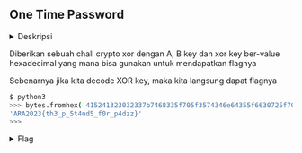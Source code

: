 ## One Time Password

<details>
  <summary>Deskripsi</summary>

  > bwoah, some innovative challenges <br>
  > [Attachments](./one_time_password.txt) <br>
  > Author: circlebytes#5520
  
</details>

Diberikan sebuah chall crypto xor dengan A, B key dan xor key ber-value hexadecimal
yang mana bisa gunakan untuk mendapatkan flagnya

Sebenarnya jika kita decode XOR key, maka kita langsung dapat flagnya

```bash
$ python3
>>> bytes.fromhex('415241323032337b7468335f705f3574346e64355f6630725f7034647a7a7d').decode('ascii')
'ARA2023{th3_p_5t4nd5_f0r_p4dzz}'
>>>
```


<details>
  <summary>Flag</summary>
  
  > `ARA2023{th3_p_5t4nd5_f0r_p4dzz}`
  
</details>
